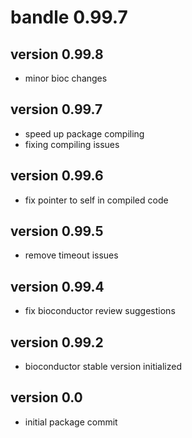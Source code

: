 # bandle 0.99.7

## version 0.99.8

- minor bioc changes 

## version 0.99.7

- speed up package compiling
- fixing compiling issues

## version 0.99.6

- fix pointer to self in compiled code

## version 0.99.5

- remove timeout issues

## version 0.99.4

- fix bioconductor review suggestions

## version 0.99.2

- bioconductor stable version initialized

## version 0.0

- initial package commit


